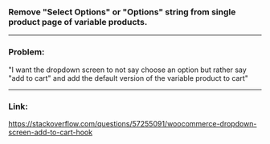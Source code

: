 ### Remove "Select Options" or "Options" string from single product page of variable products.

---

### Problem: 

"I want the dropdown screen to not say choose an option but rather say "add to cart" and add the default version of the variable product to cart"

---

### Link: 
https://stackoverflow.com/questions/57255091/woocommerce-dropdown-screen-add-to-cart-hook
